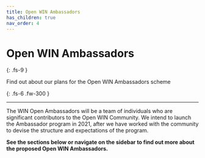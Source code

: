 ```yaml
---
title: Open WIN Ambassadors
has_children: true
nav_order: 4
---
```



# Open WIN Ambassadors
{: .fs-9 }

Find out about our plans for the Open WIN Ambassadors scheme

{: .fs-6 .fw-300 }

---

The WIN Open Ambassadors will be a team of individuals who are significant contributors to the Open WIN Community. We intend to launch the Ambassador program in 2021, after we have worked with the community to devise the structure and expectations of the program.

**See the sections below or navigate on the sidebar to find out more about the proposed Open WIN Ambassadors.**
